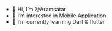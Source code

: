 - 👋 Hi, I’m @Aramsatar
- 👀 I’m interested in Mobile Application
- 🌱 I’m currently learning Dart & flutter
